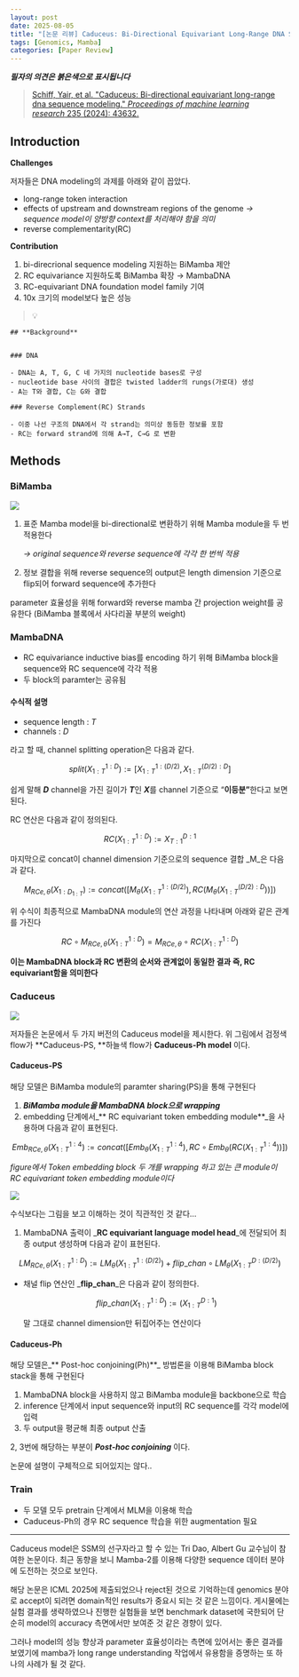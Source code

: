 ```yaml
---
layout: post
date: 2025-08-05
title: "[논문 리뷰] Caduceus: Bi-Directional Equivariant Long-Range DNA Sequence Modeling"
tags: [Genomics, Mamba]
categories: [Paper Review]
---
```


<span class="notion-red">_**필자의 의견은 붉은색으로 표시됩니다**_</span>


> [Schiff, Yair, et al. "Caduceus: Bi-directional equivariant long-range dna sequence modeling." ](https://pmc.ncbi.nlm.nih.gov/articles/PMC12189541/)[_Proceedings of machine learning research_](https://pmc.ncbi.nlm.nih.gov/articles/PMC12189541/)[ 235 (2024): 43632.](https://pmc.ncbi.nlm.nih.gov/articles/PMC12189541/)



## Introduction


**Challenges**


저자들은 DNA modeling의 과제를 아래와 같이 꼽았다.

- long-range token interaction
- effects of upstream and downstream regions of the genome 
_→ sequence model이 양방향 context를 처리해야 함을 의미_
- reverse complementarity(RC)

**Contribution**

1. bi-direcrional sequence modeling 지원하는 BiMamba 제안
1. RC equivariance 지원하도록 BiMamba 확장 → MambaDNA
1. RC-equivariant DNA foundation model family 기여
1. 10x 크기의 model보다 높은 성능

> 💡 


	## **Background**


	### DNA

	- DNA는 A, T, G, C 네 가지의 nucleotide bases로 구성
	- nucleotide base 사이의 결합은 twisted ladder의 rungs(가로대) 생성
	- A는 T와 결합, C는 G와 결합

	### Reverse Complement(RC) Strands

	- 이중 나선 구조의 DNA에서 각 strand는 의미상 동등한 정보를 포함
	- RC는 forward strand에 의해 A→T, C→G 로 변환


## Methods



### BiMamba


![](https://prod-files-secure.s3.us-west-2.amazonaws.com/542b861c-36a8-4051-84e5-8804b6728dba/2c247d59-7815-4980-99f0-8f0d21f445a7/image.png?X-Amz-Algorithm=AWS4-HMAC-SHA256&X-Amz-Content-Sha256=UNSIGNED-PAYLOAD&X-Amz-Credential=ASIAZI2LB466QGF7YRJ4%2F20250816%2Fus-west-2%2Fs3%2Faws4_request&X-Amz-Date=20250816T140046Z&X-Amz-Expires=3600&X-Amz-Security-Token=IQoJb3JpZ2luX2VjEC0aCXVzLXdlc3QtMiJHMEUCIDbzR3XnhaNjlUa4G81f0YRHI3We3MuBwKNFQb7U9NIFAiEAidAeXm%2BXDHgPC%2FWFHljFxlmfNetzjOxyaHtrYbu3inYq%2FwMIdhAAGgw2Mzc0MjMxODM4MDUiDNzR1Kz2fbXAANZX%2BCrcA8YelDMR4q7C23urSTJ6nObYfB7wcWSsXJ5fn1HM9xcso6IiXvc%2FbdAFG5AUXKzNv1y4cuohn6di7%2B%2FHWxD4Dz9KZ4GLmraU9OIr1vhVS7va2R4V6hzKqemVd1Hs7PLWo8q3ItUGtxVWw%2BXb9b66ZbmH8YqB%2FJCOKqJda7jbZQAFhXPKqVT%2B0oWlHHkAvEdgmKC6x5%2BrbwzWO4KvL%2BaZblpMl5DEP9rDvcrv1QXaisCdcRbdNkvSMZv77iGUEMpGxV1S3JARDxd%2BmVstucMNo9HbTyVG3X0Ke%2BMViQWAlvldsWcgK2%2FW%2F9PvZJMOU9qeHzWKL10XTn9VORnP6OuUby21mhN7G%2BfiZcehMaJ6Dt7MemnHxw%2B0C%2B5bx6fAGtb42d9kn5o7SVDXIFNgl7ivyZu%2Bq%2FRU3gmgDPVvDvoaty2S09cQrrwFuMzogyuKSr1CRLa%2BGd3hsDyTpOQ0MY7WB%2Bc3eM8Xdn69N8x0%2FX1hmN7WEpA4bo6aE9OWcBCXZGvoepIyuriFqnPxamGFNF7HnfyWtGUcBKouyQKpDHYvJ3TjMUNqw7O3xm50oFcJmgCsm9GlRuqarSibEmACpaJSiXr5zxxlR8r3TeFn7mAWAcxNLJ0QQud6i88Pm2fnMJD9gcUGOqUBdqeODoWBFHXP%2Fk3FEAStB%2Be3GGqTW3VVV%2FOw7ccPbzk4MboHHQG8UGAyFgTpnfPG5FFE2H8qoy5fFMvG%2F6DMIBEWCOeBb50hcsPLnIgqcjkXVK7BK%2FCE3BD9%2BXaoj45H5hEoiae7aSeLCO4vBdQPgfu3jHvIZci2vlqOFz9NVXDxRZP1piNPge7BoTbkJElMhiP%2BwK6hlBN2KkqfdZw%2FreX1yVmV&X-Amz-Signature=1ecebe92f9cee3606d00a93933b3135f3b3d438142f7ee4fc893ce71ecc1b63b&X-Amz-SignedHeaders=host&x-amz-checksum-mode=ENABLED&x-id=GetObject)

1. 표준 Mamba model을 bi-directional로 변환하기 위해 Mamba module을 두 번 적용한다

	_→ original sequence와 reverse sequence에 각각 한 번씩 적용_

1. 정보 결합을 위해 reverse sequence의 output은 length dimension 기준으로 flip되어 forward sequence에 추가한다

parameter 효율성을 위해 forward와 reverse mamba 간 projection weight를 공유한다 (BiMamba 블록에서 사다리꼴 부분의 weight)



### MambaDNA

- RC equivariance inductive bias를 encoding 하기 위해 BiMamba block을 sequence와 RC sequence에 각각 적용
- 두 block의 paramter는 공유됨


#### 수식적 설명

- sequence length : _T_
- channels : _D_

라고 할 때,  channel splitting operation은 다음과 같다.


$$
split(X^{1:D}_{1:T}):=[X^{1:(D/2)}_{1:T},X^{(D/2):D}_{1:T}]
$$


<span class="notion-red">쉽게 말해 </span><span class="notion-red">_**D**_</span><span class="notion-red"> channel을 가진 길이가 </span><span class="notion-red">_**T**_</span><span class="notion-red">인 </span><span class="notion-red">_**X**_</span><span class="notion-red">를 channel 기준으로 “</span><span class="notion-red">**이등분”**</span><span class="notion-red">한다고 보면 된다.</span>


RC 연산은 다음과 같이 정의된다.


$$
RC(X^{1:D}_{1:T}):=X^{D:1}_{T:1}
$$


마지막으로 concat이 channel dimension 기준으로의 sequence 결합 _M_은 다음과 같다.


$$
M_{RCe,\theta}(X_{1:D_{1:T}}):=concat([M_{\theta}(X^{1:(D/2)}_{1:T}),RC(M_{\theta}(X^{(D/2):D}_{1:T}))])
$$


위 수식이 최종적으로 MambaDNA module의 연산 과정을 나타내며 아래와 같은 관계를 가진다


$$
RC\circ M_{RCe,\theta}(X^{1:D}_{1:T}) = M_{RCe,\theta} \circ RC(X^{1:D}_{1:T})
$$


**이는 MambaDNA block과 RC 변환의 순서와 관계없이 동일한 결과 즉, RC equivariant함을 의미한다**



### Caduceus


![](https://prod-files-secure.s3.us-west-2.amazonaws.com/542b861c-36a8-4051-84e5-8804b6728dba/f94a60d7-8145-473b-aef9-7c68d3ec604a/image.png?X-Amz-Algorithm=AWS4-HMAC-SHA256&X-Amz-Content-Sha256=UNSIGNED-PAYLOAD&X-Amz-Credential=ASIAZI2LB466QGF7YRJ4%2F20250816%2Fus-west-2%2Fs3%2Faws4_request&X-Amz-Date=20250816T140046Z&X-Amz-Expires=3600&X-Amz-Security-Token=IQoJb3JpZ2luX2VjEC0aCXVzLXdlc3QtMiJHMEUCIDbzR3XnhaNjlUa4G81f0YRHI3We3MuBwKNFQb7U9NIFAiEAidAeXm%2BXDHgPC%2FWFHljFxlmfNetzjOxyaHtrYbu3inYq%2FwMIdhAAGgw2Mzc0MjMxODM4MDUiDNzR1Kz2fbXAANZX%2BCrcA8YelDMR4q7C23urSTJ6nObYfB7wcWSsXJ5fn1HM9xcso6IiXvc%2FbdAFG5AUXKzNv1y4cuohn6di7%2B%2FHWxD4Dz9KZ4GLmraU9OIr1vhVS7va2R4V6hzKqemVd1Hs7PLWo8q3ItUGtxVWw%2BXb9b66ZbmH8YqB%2FJCOKqJda7jbZQAFhXPKqVT%2B0oWlHHkAvEdgmKC6x5%2BrbwzWO4KvL%2BaZblpMl5DEP9rDvcrv1QXaisCdcRbdNkvSMZv77iGUEMpGxV1S3JARDxd%2BmVstucMNo9HbTyVG3X0Ke%2BMViQWAlvldsWcgK2%2FW%2F9PvZJMOU9qeHzWKL10XTn9VORnP6OuUby21mhN7G%2BfiZcehMaJ6Dt7MemnHxw%2B0C%2B5bx6fAGtb42d9kn5o7SVDXIFNgl7ivyZu%2Bq%2FRU3gmgDPVvDvoaty2S09cQrrwFuMzogyuKSr1CRLa%2BGd3hsDyTpOQ0MY7WB%2Bc3eM8Xdn69N8x0%2FX1hmN7WEpA4bo6aE9OWcBCXZGvoepIyuriFqnPxamGFNF7HnfyWtGUcBKouyQKpDHYvJ3TjMUNqw7O3xm50oFcJmgCsm9GlRuqarSibEmACpaJSiXr5zxxlR8r3TeFn7mAWAcxNLJ0QQud6i88Pm2fnMJD9gcUGOqUBdqeODoWBFHXP%2Fk3FEAStB%2Be3GGqTW3VVV%2FOw7ccPbzk4MboHHQG8UGAyFgTpnfPG5FFE2H8qoy5fFMvG%2F6DMIBEWCOeBb50hcsPLnIgqcjkXVK7BK%2FCE3BD9%2BXaoj45H5hEoiae7aSeLCO4vBdQPgfu3jHvIZci2vlqOFz9NVXDxRZP1piNPge7BoTbkJElMhiP%2BwK6hlBN2KkqfdZw%2FreX1yVmV&X-Amz-Signature=dcdb9234a7abcc33c253dde6bccf19c95f8eee320c7c87d83903c9649d66dfd4&X-Amz-SignedHeaders=host&x-amz-checksum-mode=ENABLED&x-id=GetObject)


저자들은 논문에서 두 가지 버전의 Caduceus model을 제시한다. 위 그림에서 검정색 flow가 **Caduceus-PS, **하늘색 flow가 **Caduceus-Ph model** 이다.



#### Caduceus-PS


해당 모델은 BiMamba module의 paramter sharing(PS)을 통해 구현된다

1. _**BiMamba module을 MambaDNA block으로 wrapping**_
1. embedding 단계에서_** RC equivariant token embedding module**_을 사용하며 다음과 같이 표현된다.

$$
Emb_{RCe,\theta}(X^{1:4}_{1:T}):=concat([Emb_{\theta}(X^{1:4}_{1:T}),RC \circ Emb_{\theta}(RC(X^{1:4}_{1:T}))])
$$


_figure에서 Token embedding block 두 개를 wrapping 하고 있는 큰 module이 RC equivariant token embedding module이다_


![](https://prod-files-secure.s3.us-west-2.amazonaws.com/542b861c-36a8-4051-84e5-8804b6728dba/b175e4da-71eb-4e91-8c23-a06dabe673c9/image.png?X-Amz-Algorithm=AWS4-HMAC-SHA256&X-Amz-Content-Sha256=UNSIGNED-PAYLOAD&X-Amz-Credential=ASIAZI2LB466QGF7YRJ4%2F20250816%2Fus-west-2%2Fs3%2Faws4_request&X-Amz-Date=20250816T140047Z&X-Amz-Expires=3600&X-Amz-Security-Token=IQoJb3JpZ2luX2VjEC0aCXVzLXdlc3QtMiJHMEUCIDbzR3XnhaNjlUa4G81f0YRHI3We3MuBwKNFQb7U9NIFAiEAidAeXm%2BXDHgPC%2FWFHljFxlmfNetzjOxyaHtrYbu3inYq%2FwMIdhAAGgw2Mzc0MjMxODM4MDUiDNzR1Kz2fbXAANZX%2BCrcA8YelDMR4q7C23urSTJ6nObYfB7wcWSsXJ5fn1HM9xcso6IiXvc%2FbdAFG5AUXKzNv1y4cuohn6di7%2B%2FHWxD4Dz9KZ4GLmraU9OIr1vhVS7va2R4V6hzKqemVd1Hs7PLWo8q3ItUGtxVWw%2BXb9b66ZbmH8YqB%2FJCOKqJda7jbZQAFhXPKqVT%2B0oWlHHkAvEdgmKC6x5%2BrbwzWO4KvL%2BaZblpMl5DEP9rDvcrv1QXaisCdcRbdNkvSMZv77iGUEMpGxV1S3JARDxd%2BmVstucMNo9HbTyVG3X0Ke%2BMViQWAlvldsWcgK2%2FW%2F9PvZJMOU9qeHzWKL10XTn9VORnP6OuUby21mhN7G%2BfiZcehMaJ6Dt7MemnHxw%2B0C%2B5bx6fAGtb42d9kn5o7SVDXIFNgl7ivyZu%2Bq%2FRU3gmgDPVvDvoaty2S09cQrrwFuMzogyuKSr1CRLa%2BGd3hsDyTpOQ0MY7WB%2Bc3eM8Xdn69N8x0%2FX1hmN7WEpA4bo6aE9OWcBCXZGvoepIyuriFqnPxamGFNF7HnfyWtGUcBKouyQKpDHYvJ3TjMUNqw7O3xm50oFcJmgCsm9GlRuqarSibEmACpaJSiXr5zxxlR8r3TeFn7mAWAcxNLJ0QQud6i88Pm2fnMJD9gcUGOqUBdqeODoWBFHXP%2Fk3FEAStB%2Be3GGqTW3VVV%2FOw7ccPbzk4MboHHQG8UGAyFgTpnfPG5FFE2H8qoy5fFMvG%2F6DMIBEWCOeBb50hcsPLnIgqcjkXVK7BK%2FCE3BD9%2BXaoj45H5hEoiae7aSeLCO4vBdQPgfu3jHvIZci2vlqOFz9NVXDxRZP1piNPge7BoTbkJElMhiP%2BwK6hlBN2KkqfdZw%2FreX1yVmV&X-Amz-Signature=74566069739fea94050a7e587fba0db06a9ac57f7dc3e67d880019eb9b265a4d&X-Amz-SignedHeaders=host&x-amz-checksum-mode=ENABLED&x-id=GetObject)


<span class="notion-red">수식보다는 그림을 보고 이해하는 것이 직관적인 것 같다…</span>

1. MambaDNA 출력이 _**RC equivariant language model head**_에 전달되어 최종 output 생성하며 다음과 같이 표현된다.

$$
LM_{RCe,\theta}(X^{1:D}_{1:T}):= LM_{\theta}(X^{1:(D/2)}_{1:T})+flip\_chan\circ LM_{\theta}(X^{D:(D/2)}_{1:T})
$$

- 채널 flip 연산인 _**flip\_chan**_은 다음과 같이 정의한다.

	$$
	flip\_chan(X^{1:D}_{1:T}):=(X^{D:1}_{1:T})
	$$


	말 그대로 channel dimension만 뒤집어주는 연산이다



#### Caduceus-Ph


해당 모델은_** Post-hoc conjoining(Ph)**_ 방법론을 이용해 BiMamba block stack을 통해 구현된다

1. MambaDNA block을 사용하지 않고 BiMamba module을 backbone으로 학습
1. inference 단계에서 input sequence와 input의 RC sequence를 각각 model에 입력
1. 두 output을 평균해 최종 output 산출

2, 3번에 해당하는 부분이 _**Post-hoc conjoining**_ 이다.


<span class="notion-red">논문에 설명이 구체적으로 되어있지는 않다..</span>



### Train

- 두 모델 모두 pretrain 단계에서 MLM을 이용해 학습
- Caduceus-Ph의 경우 RC sequence 학습을 위한 augmentation 필요

---


<span class="notion-red">Caduceus model은 SSM의 선구자라고 할 수 있는 Tri Dao, Albert Gu 교수님이 참여한 논문이다. 최근 동향을 보니 Mamba-2를 이용해 다양한 sequence 데이터 분야에 도전하는 것으로 보인다.</span>


<span class="notion-red">해당 논문은 ICML 2025에 제출되었으나 reject된 것으로 기억하는데 genomics 분야로 accept이 되려면 domain적인 results가 중요시 되는 것 같은 느낌이다. 게시물에는 실험 결과를 생략하였으나 진행한 실험들을 보면 benchmark dataset에 국한되어 단순히 model의 accuracy 측면에서만 보여준 것 같은 경향이 있다.</span>


<span class="notion-red">그러나 model의 성능 향상과 parameter 효율성이라는 측면에 있어서는 좋은 결과를 보였기에 mamba가 long range understanding 작업에서 유용함을 증명하는 또 하나의 사례가 될 것 같다.</span>

